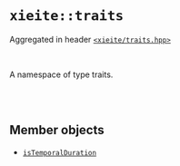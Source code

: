 # `xieite::traits`
Aggregated in header [`<xieite/traits.hpp>`](../include/xieite/traits.hpp)

<br/>

A namespace of type traits.

<br/><br/>

## Member objects
- [`isTemporalDuration`](../docs/traits/isTemporalDuration.md)
